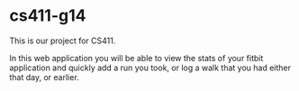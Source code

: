 # cs411-g14

This is our project for CS411.

In this web application you will be able to view the stats of your fitbit application and quickly add a run you took, or log a walk that you had either that day, or earlier.
